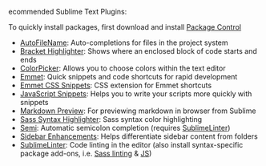 ecommended Sublime Text Plugins:

To quickly install packages, first download and install [Package Control](http://packagecontrol.io)

- [AutoFileName](https://packagecontrol.io/packages/AutoFileName): Auto-completions for files in the project system
- [Bracket Highlighter](https://packagecontrol.io/packages/BracketHighlighter): Shows where an enclosed block of code starts and ends
- [ColorPicker](https://packagecontrol.io/packages/ColorPicker): Allows you to choose colors within the text editor
- [Emmet](https://packagecontrol.io/packages/Emmet): Quick snippets and code shortcuts for rapid development
- [Emmet CSS Snippets](https://packagecontrol.io/packages/Emmet%20Css%20Snippets): CSS extension for Emmet shortcuts
- [JavaScript Snippets](https://packagecontrol.io/packages/JavaScript%20Snippets): Helps you to write your scripts more quickly with snippets
- [Markdown Preview](https://packagecontrol.io/packages/Markdown%20Preview): For previewing markdown in browser from Sublime
- [Sass Syntax Highlighter](https://packagecontrol.io/packages/Syntax%20Highlighting%20for%20Sass): Sass syntax color highlighting
- [Semi](https://packagecontrol.io/packages/Semi): Automatic semicolon completion (requires [SublimeLinter](https://packagecontrol.io/packages/SublimeLinter))
- [Sidebar Enhancements](https://packagecontrol.io/packages/SideBarEnhancements): Helps differentiate sidebar content from folders
- [SublimeLinter](https://packagecontrol.io/packages/SublimeLinter): Code linting in the editor (also install syntax-specific package add-ons, i.e. [Sass linting](https://packagecontrol.io/packages/SublimeLinter-contrib-scss-lint) & [JS](https://packagecontrol.io/packages/SublimeLinter-contrib-jslint))
